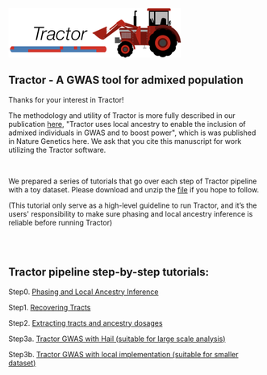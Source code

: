 ![](images/TractorIcon.png)

## Tractor - A GWAS tool for admixed population 

Thanks for your interest in Tractor!

The methodology and utility of Tractor is more fully described in our publication [here](https://www.nature.com/articles/s41588-020-00766-y), "Tractor uses local ancestry to enable the inclusion of admixed individuals in GWAS and to boost power", which is was published in Nature Genetics here. We ask that you cite this manuscript for work utilizing the Tractor software.

&nbsp;  


We prepared a series of tutorials that go over each step of Tractor pipeline with a toy dataset. Please download and unzip the [file](https://github.com/Atkinson-Lab/Tractor-tutorial/blob/main/tutorial-data.zip) if you hope to follow. 

(This tutorial only serve as a high-level guideline to run Tractor, and it’s the users' responsibility to make sure phasing and local ancestry inference is reliable before running Tractor)


&nbsp;  
&nbsp;  

## Tractor pipeline step-by-step tutorials:


Step0. [Phasing and Local Ancestry Inference](Rfmix.md)

Step1. [Recovering Tracts](Recover.md)

Step2. [Extracting tracts and ancestry dosages](Extract.md)

Step3a. [Tractor GWAS with Hail (suitable for large scale analysis)](Hail.md)

Step3b. [Tractor GWAS with local implementation (suitable for smaller dataset)](Local.md)

